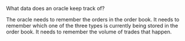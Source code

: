 What data does an oracle keep track of?

The oracle needs to remember the orders in the order book. It needs to remember which one of the three types is currently being stored in the order book. It needs to remember the volume of trades that happen.